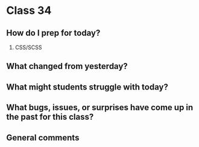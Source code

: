 # Class 34

## How do I prep for today?
1. CSS/SCSS
## What changed from yesterday? 

## What might students struggle with today?  

## What bugs, issues, or surprises have come up in the past for this class?

## General comments
